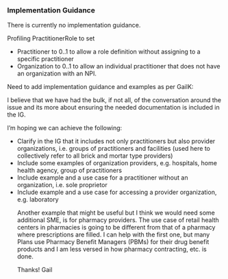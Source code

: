 <h3>Implementation Guidance</h3>
<p>There is currently no implementation guidance.</p>
Profiling PractitionerRole to set
<ul>
<li>Practitioner to 0..1 to allow a role definition without assigning to a specific practitioner</li>
<li>Organization to 0..1 to allow an individual practitioner that does not have an organization with an NPI.</li>
</ul>
<p>
Need to add implementation guidance and examples as per GailK:
<p>
I believe that we have had the bulk, if not all, of the conversation around the issue and its more about ensuring the needed documentation is included in the IG.
<p>
I’m hoping we can achieve the following:
<p>
<ul>
<li>Clarify in the IG that it includes not only practitioners but also provider organizations, i.e. groups of practitioners and facilities (used here to collectively refer to all brick and mortar type providers)</li>
<li>Include some examples of organization providers, e.g. hospitals, home health agency, group of practitioners</li>
<li>Include example and a use case for a practitioner without an organization, i.e. sole proprietor</li>
<li>Include example and a use case for accessing a provider organization, e.g. laboratory</li>
<p>

Another example that might be useful but I think we would need some additional SME, is for pharmacy providers. The use case of retail health centers in pharmacies is going to be different from that of a pharmacy where prescriptions are filled. I can help with the first one, but many Plans use Pharmacy Benefit Managers (PBMs) for their drug benefit products and I am less versed in how pharmacy contracting, etc. is done.
<p>
Thanks!
Gail
<p>